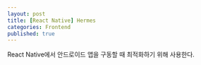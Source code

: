 ```yaml
---
layout: post
title: [React Native] Hermes
categories: Frontend
published: true
---
```


React Native에서 안드로이드 앱을 구동할 때 최적화하기 위해 사용한다.
